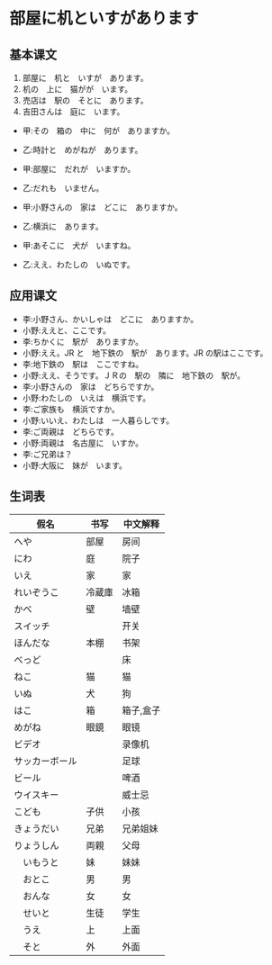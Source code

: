 # 部屋に机といすがあります

## 基本课文

1. 部屋に　机と　いすが　あります。
2. 机の　上に　猫がが　います。
3. 売店は　駅の　そとに　あります。
4. 吉田さんは　庭に　います。

- 甲:その　箱の　中に　何が　ありますか。
- 乙:時計と　めがねが　あります。

- 甲:部屋に　だれが　いますか。
- 乙:だれも　いません。

- 甲:小野さんの　家は　どこに　ありますか。
- 乙:横浜に　あります。

- 甲:あそこに　犬が　いますね。
- 乙:ええ、わたしの　いぬです。

## 应用课文

- 李:小野さん、かいしゃは　どこに　ありますか。
- 小野:ええと、ここです。
- 李:ちかくに　駅が　ありますか。
- 小野:ええ。JR と　地下鉄の　駅が　あります。JR の駅はここです。
- 李:地下鉄の　駅は　ここですね。
- 小野:ええ、そうです。ＪＲの　駅の　隣に　地下鉄の　駅が。
- 李:小野さんの　家は　どちらですか。
- 小野:わたしの　いえは　横浜です。
- 李:ご家族も　横浜ですか。
- 小野:いいえ、わたしは　一人暮らしです。
- 李:ご両親は　どちらです。
- 小野:両親は　名古屋に　いすか。
- 李:ご兄弟は？
- 小野:大阪に　妹が　います。

## 生词表

| 假名           | 书写   | 中文解释  |
| -------------- | ------ | --------- |
| へや           | 部屋   | 房间      |
| にわ           | 庭     | 院子      |
| いえ           | 家     | 家        |
| れいぞうこ     | 冷蔵庫 | 冰箱      |
| かべ           | 壁     | 墙壁      |
| スイッチ       |        | 开关      |
| ほんだな       | 本棚   | 书架      |
| べっど         |        | 床        |
| ねこ           | 猫     | 猫        |
| いぬ           | 犬     | 狗        |
| はこ           | 箱     | 箱子,盒子 |
| めがね         | 眼鏡   | 眼镜      |
| ビデオ         |        | 录像机    |
| サッカーボール |        | 足球      |
| ビール         |        | 啤酒      |
| ウイスキー     |        | 威士忌    |
| こども         | 子供   | 小孩      |
| きょうだい     | 兄弟   | 兄弟姐妹  |
| りょうしん     | 両親   | 父母      |
| 　いもうと     | 妹     | 妹妹      |
| 　おとこ       | 男     | 男        |
| 　おんな       | 女     | 女        |
| 　せいと       | 生徒   | 学生      |
| 　うえ         | 上     | 上面      |
| 　そと         | 外     | 外面      |
